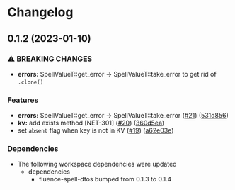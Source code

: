 # Changelog

## 0.1.2 (2023-01-10)


### ⚠ BREAKING CHANGES

* **errors:** SpellValueT::get_error -> SpellValueT::take_error to get rid of `.clone()`

### Features

* **errors:** SpellValueT::get_error -&gt; SpellValueT::take_error ([#21](https://github.com/fluencelabs/spell/issues/21)) ([531d856](https://github.com/fluencelabs/spell/commit/531d856a91ac60bd3e72841dc86feafbd6f7cb46))
* **kv:** add exists method [NET-301] ([#20](https://github.com/fluencelabs/spell/issues/20)) ([360d5ea](https://github.com/fluencelabs/spell/commit/360d5eade111fae5ce4a8835f33dada464c9fc32))
* set `absent` flag when key is not in KV ([#19](https://github.com/fluencelabs/spell/issues/19)) ([a62e03e](https://github.com/fluencelabs/spell/commit/a62e03e6c681add41b67d6461fd729cd324955f4))


### Dependencies

* The following workspace dependencies were updated
  * dependencies
    * fluence-spell-dtos bumped from 0.1.3 to 0.1.4
